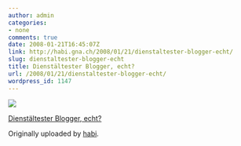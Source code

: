 ```yaml
---
author: admin
categories:
- none
comments: true
date: 2008-01-21T16:45:07Z
link: http://habi.gna.ch/2008/01/21/dienstaltester-blogger-echt/
slug: dienstaltester-blogger-echt
title: Dienstältester Blogger, echt?
url: /2008/01/21/dienstaltester-blogger-echt/
wordpress_id: 1147
---
```


[![](http://farm3.static.flickr.com/2216/2209792464_e44c770d0e_m.jpg)](http://www.flickr.com/photos/habi/2209792464/)
   

 
  [Dienstältester Blogger, echt?](http://www.flickr.com/photos/habi/2209792464/)
    

  Originally uploaded by [habi](http://www.flickr.com/people/habi/).
 




  

